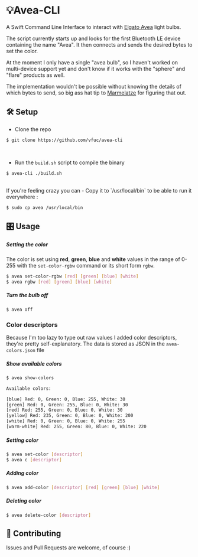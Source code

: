 # 💡Avea-CLI

A Swift Command Line Interface to interact with [Elgato Avea](https://www.elgato.com/en/smart/avea) light bulbs.

The script currently starts up and looks for the first Bluetooth LE device containing the name "Avea". It then connects and sends the desired bytes to set the color.

At the moment I only have a single "avea bulb", so I haven't worked on multi-device support yet and don't know if it works with the "sphere" and "flare" products as well.

The implementation wouldn't be possible without knowing the details of which bytes to send, so big ass hat tip to [Marmelatze](https://github.com/Marmelatze/avea_node) for figuring that out.


## 🛠 Setup

- Clone the repo

`$ git clone https://github.com/vfuc/avea-cli`

<br>

- Run the `build.sh` script to compile the binary

`$ avea-cli ./build.sh`


<br>
If you're feeling crazy you can 
- Copy it to `/usr/local/bin` to be able to run it everywhere : 

`$ sudo cp avea /usr/local/bin`

## 🎛 Usage

##### Setting the color
The color is set using **red**, **green**, **blue** and **white** values in the range of 0-255 with the `set-color-rgbw` command or its short form `rgbw`. 
 
```sh
$ avea set-color-rgbw [red] [green] [blue] [white]
$ avea rgbw [red] [green] [blue] [white]
```

##### Turn the bulb off
```sh
$ avea off
```

### Color descriptors
Because I'm too lazy to type out raw values I added color descriptors, they're pretty self-explanatory.
The data is stored as JSON in the `avea-colors.json` file
##### Show available colors
```sh
$ avea show-colors

Available colors: 

[blue] Red: 0, Green: 0, Blue: 255, White: 30
[green] Red: 0, Green: 255, Blue: 0, White: 30
[red] Red: 255, Green: 0, Blue: 0, White: 30
[yellow] Red: 235, Green: 0, Blue: 0, White: 200
[white] Red: 0, Green: 0, Blue: 0, White: 255
[warm-white] Red: 255, Green: 80, Blue: 0, White: 220
```

##### Setting color
```sh
$ avea set-color [descriptor]
$ avea c [descriptor]
```

##### Adding color
```sh
$ avea add-color [descriptor] [red] [green] [blue] [white]
```

##### Deleting color
```sh
$ avea delete-color [descriptor]
```



## 🙋 Contributing
Issues and Pull Requests are welcome, of course :)
